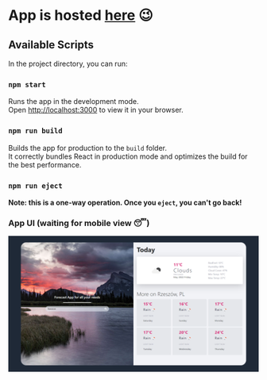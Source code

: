 # App is hosted [here](https://sajson.github.io/weather-app) 😉

## Available Scripts

In the project directory, you can run:

### `npm start`

Runs the app in the development mode.\
Open [http://localhost:3000](http://localhost:3000) to view it in your browser.

### `npm run build`

Builds the app for production to the `build` folder.\
It correctly bundles React in production mode and optimizes the build for the best performance.

### `npm run eject`

**Note: this is a one-way operation. Once you `eject`, you can't go back!**

### App UI (waiting for mobile view 😴)
![alt text](https://github.com/Sajson/weather-app/blob/main/UI_appearance.png?raw=true)
